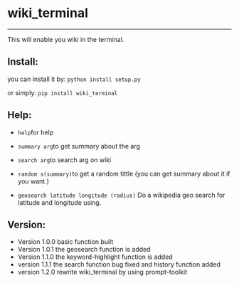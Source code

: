 # wiki_terminal
---
This will enable you wiki in the terminal.

## Install:
you can install it by:
    `python install setup.py`

or simply:
    `pip install wiki_terminal`

## Help:
* `help`for help

* `summary arg`to get summary about the arg

* `search arg`to search arg on wiki

* `random s(summary)`to get a random tittle (you can get summary about it if you want.)

* `geosearch latitude longitude (radius)` Do a wikipedia geo search for latitude and longitude using.

## Version:
* Version 1.0.0 basic function built
* Version 1.0.1 the geosearch function is added
* Version 1.1.0 the keyword-highlight function is added
* version 1.1.1 the search function bug fixed and history function added
* version 1.2.0 rewrite wiki_terminal by using prompt-toolkit
